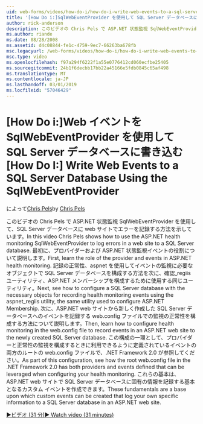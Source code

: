 ```yaml
---
uid: web-forms/videos/how-do-i/how-do-i-write-web-events-to-a-sql-server-database-using-the-sqlwebeventprovider
title: '[How Do i:]SqlWebEventProvider を使用して SQL Server データベースに Web イベントを書き込む |Microsoft Docs'
author: rick-anderson
description: このビデオの Chris Pels で ASP.NET 状態監視 SqlWebEventProvider を使用して、SQL Server データベースに web サイトでエラーを記録する方法を示しています。 まず、リア.
ms.author: riande
ms.date: 08/28/2008
ms.assetid: d4c08844-fe1c-4759-9ec7-66263ba678fb
msc.legacyurl: /web-forms/videos/how-do-i/how-do-i-write-web-events-to-a-sql-server-database-using-the-sqlwebeventprovider
msc.type: video
ms.openlocfilehash: f97a294f6222f1a55e0776412cd060ecfbe25405
ms.sourcegitcommit: 24b1f6decbb17bb22a45166e5fdb0845c65af498
ms.translationtype: MT
ms.contentlocale: ja-JP
ms.lasthandoff: 03/01/2019
ms.locfileid: "57046429"
---
```

<a name="how-do-i-write-web-events-to-a-sql-server-database-using-the-sqlwebeventprovider"></a><span data-ttu-id="e3346-104">[How Do i:]Web イベントを SqlWebEventProvider を使用して SQL Server データベースに書き込む</span><span class="sxs-lookup"><span data-stu-id="e3346-104">[How Do I:] Write Web Events to a SQL Server Database Using the SqlWebEventProvider</span></span>
====================
<span data-ttu-id="e3346-105">によって[Chris Pels](https://twitter.com/chrispels)</span><span class="sxs-lookup"><span data-stu-id="e3346-105">by [Chris Pels](https://twitter.com/chrispels)</span></span>

<span data-ttu-id="e3346-106">このビデオの Chris Pels で ASP.NET 状態監視 SqlWebEventProvider を使用して、SQL Server データベースに web サイトでエラーを記録する方法を示しています。</span><span class="sxs-lookup"><span data-stu-id="e3346-106">In this video Chris Pels shows how to use the ASP.NET health monitoring SqlWebEventProvider to log errors in a web site to a SQL Server database.</span></span> <span data-ttu-id="e3346-107">最初に、プロバイダーおよび ASP.NET 状態監視イベントの役割について説明します。</span><span class="sxs-lookup"><span data-stu-id="e3346-107">First, learn the role of the provider and events in ASP.NET health monitoring.</span></span> <span data-ttu-id="e3346-108">記録の正常性、aspnet を使用してイベントの監視に必要なオブジェクトで SQL Server データベースを構成する方法を次に、確認\_regiis ユーティリティ、ASP.NET メンバーシップを構成するために使用する同じユーティリティ。</span><span class="sxs-lookup"><span data-stu-id="e3346-108">Next, see how to configure a SQL Server database with the necessary objects for recording health monitoring events using the aspnet\_regiis utility, the same utility used to configure ASP.NET Membership.</span></span> <span data-ttu-id="e3346-109">次に、ASP.NET web サイトから新しく作成した SQL Server データベースへのイベントを記録する web.config ファイルでの監視の正常性を構成する方法について説明します。</span><span class="sxs-lookup"><span data-stu-id="e3346-109">Then, learn how to configure health monitoring in the web.config file to record events in an ASP.NET web site to the newly created SQL Server database.</span></span> <span data-ttu-id="e3346-110">この構成の一環として、プロバイダーと正常性の監視を構成するときに利用できるように定義されているイベントの両方のルートの web.config ファイルで、.NET Framework 2.0 が参照してください。</span><span class="sxs-lookup"><span data-stu-id="e3346-110">As part of this configuration, see how the root web.config file in the .NET Framework 2.0 has both providers and events defined that can be leveraged when configuring your health monitoring.</span></span> <span data-ttu-id="e3346-111">これらの基本は、ASP.NET web サイトで SQL Server データベースに固有の情報を記録する基本となるカスタム イベントを作成できます。</span><span class="sxs-lookup"><span data-stu-id="e3346-111">These fundamentals are a base upon which custom events can be created that log your own specific information to a SQL Server database in an ASP.NET web site.</span></span>

[<span data-ttu-id="e3346-112">&#9654;ビデオ (31 分)</span><span class="sxs-lookup"><span data-stu-id="e3346-112">&#9654; Watch video (31 minutes)</span></span>](https://channel9.msdn.com/Blogs/ASP-NET-Site-Videos/how-do-i-write-web-events-to-a-sql-server-database-using-the-sqlwebeventprovider)
